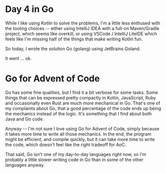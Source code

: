 # Day 4 in Go

While I like using Kotlin to solve the problems, I'm a little less enthused with the tooling choices -- either using IntelliJ IDEA with a full-on Maven/Gradle project, which seems like overkill, or using VSCode / IntelliJ LiteIDE which feels like I'm missing half of the things that make writing Kotlin fun.

So today, I wrote the solution Go (golang) using JetBrains Goland.

It went ... ok. 

# Go for Advent of Code

Go has some fine qualities, but I find it a bit verbose for some tasks. Some things that can be expressed pretty compactly in Kotlin, JavaScript, Ruby and occasionally even Rust are much more mechanical in Go. That's one of my complaints about Go, that a good percentage of the code ends up being the mechanics instead of the logic. It's something that I find about both Java and Go code.

Anyway -- I'm not sure I love using Go for Advent of Code, simply because it takes more time to write all those mechanics. In the end, the program might be efficient, and compile quickly, but it can take more time to write the code, which doesn't feel like the right tradeoff for AoC.

That said, Go isn't one of my day-to-day languages right now, so I'm probably a little slower writing code in Go than in some of the other languages anyway.
